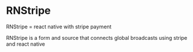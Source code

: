 # RNStripe
RNStripe = react native with stripe payment

RNStripe is a form and source that connects global broadcasts using stripe and react native
